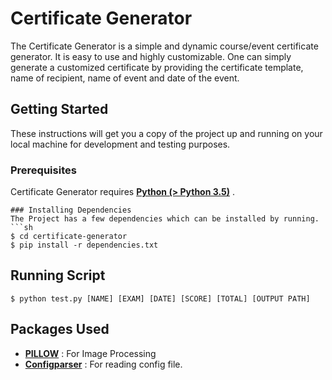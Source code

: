 # Certificate Generator

The Certificate Generator is a simple and dynamic course/event certificate generator. It is easy to use and highly customizable.
One can simply generate a customized certificate by providing the certificate template, name of recipient, name of event and date of the event. 
## Getting Started
These instructions will get you a copy of the project up and running on your local machine for development and testing purposes.

### Prerequisites

Certificate Generator requires [ **Python (> Python 3.5)**](https://www.python.org/) .

```
### Installing Dependencies
The Project has a few dependencies which can be installed by running.
```sh
$ cd certificate-generator
$ pip install -r dependencies.txt 
```



## Running Script
```
$ python test.py [NAME] [EXAM] [DATE] [SCORE] [TOTAL] [OUTPUT PATH]
```

## Packages Used

- **[PILLOW](https://pillow.readthedocs.io/en/stable/)** : For Image Processing
- **[Configparser](https://docs.python.org/3/library/configparser.html)** : For reading config file.


